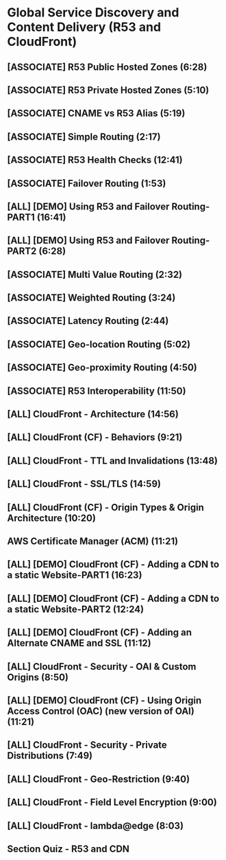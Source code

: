 # Global Service Discovery and Content Delivery (R53 and CloudFront)

## [ASSOCIATE] R53 Public Hosted Zones (6:28)

## [ASSOCIATE] R53 Private Hosted Zones (5:10)

## [ASSOCIATE] CNAME vs R53 Alias (5:19)

## [ASSOCIATE] Simple Routing (2:17)

## [ASSOCIATE] R53 Health Checks (12:41)

## [ASSOCIATE] Failover Routing (1:53)

## [ALL] [DEMO] Using R53 and Failover Routing-PART1 (16:41)

## [ALL] [DEMO] Using R53 and Failover Routing-PART2 (6:28)

## [ASSOCIATE] Multi Value Routing (2:32)

## [ASSOCIATE] Weighted Routing (3:24)

## [ASSOCIATE] Latency Routing (2:44)

## [ASSOCIATE] Geo-location Routing (5:02)

## [ASSOCIATE] Geo-proximity Routing (4:50)

## [ASSOCIATE] R53 Interoperability (11:50)

## [ALL] CloudFront - Architecture (14:56)

## [ALL] CloudFront (CF) - Behaviors (9:21)

## [ALL] CloudFront - TTL and Invalidations (13:48)

## [ALL] CloudFront - SSL/TLS (14:59)

## [ALL] CloudFront (CF) - Origin Types & Origin Architecture (10:20)

## AWS Certificate Manager (ACM) (11:21)

## [ALL] [DEMO] CloudFront (CF) - Adding a CDN to a static Website-PART1 (16:23)

## [ALL] [DEMO] CloudFront (CF) - Adding a CDN to a static Website-PART2 (12:24)

## [ALL] [DEMO] CloudFront (CF) - Adding an Alternate CNAME and SSL (11:12)

## [ALL] CloudFront - Security - OAI & Custom Origins (8:50)

## [ALL] [DEMO] CloudFront (CF) - Using Origin Access Control (OAC) (new version of OAI) (11:21)

## [ALL] CloudFront - Security - Private Distributions (7:49)

## [ALL] CloudFront - Geo-Restriction (9:40)

## [ALL] CloudFront - Field Level Encryption (9:00)

## [ALL] CloudFront - lambda@edge (8:03)

## Section Quiz - R53 and CDN

